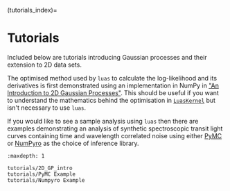 (tutorials_index)=

# Tutorials

Included below are tutorials introducing Gaussian processes and their extension to 2D data sets.

The optimised method used by `luas` to calculate the log-likelihood and its derivatives is first demonstrated using an implementation in NumPy in ["An Introduction to 2D Gaussian Processes"](numpy_tutorial). This should be useful if you want to understand the mathematics behind the optimisation in [`LuasKernel`](api-luaskernel) but isn't necessary to use `luas`.

If you would like to see a sample analysis using `luas` then there are examples demonstrating an analysis of synthetic spectroscopic transit light curves containing time and wavelength correlated noise using either [PyMC](pymc_example) or [NumPyro](numpyro_example) as the choice of inference library.

```{toctree}
:maxdepth: 1

tutorials/2D_GP_intro
tutorials/PyMC Example
tutorials/Numpyro Example
```
